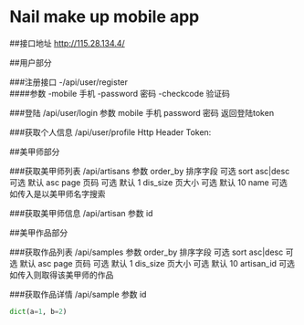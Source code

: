 Nail make up mobile app
====

##接口地址 http://115.28.134.4/

##用户部分

###注册接口
-/api/user/register  
####参数 
-mobile 手机
-password 密码
-checkcode 验证码

###登陆
/api/user/login
参数 
mobile 手机
password 密码
返回登陆token

###获取个人信息
/api/user/profile
Http Header Token: <token>

##美甲师部分

###获取美甲师列表
/api/artisans
参数
order_by 排序字段 可选
sort asc|desc 可选 默认 asc
page 页码 可选 默认 1
dis_size 页大小 可选 默认 10
name 可选 如传入是以美甲师名字搜索

###获取美甲师信息
/api/artisan
参数 id

##美甲作品部分

###获取作品列表
/api/samples
参数
order_by 排序字段 可选
sort asc|desc 可选 默认 asc
page 页码 可选 默认 1
dis_size 页大小 可选 默认 10
artisan_id 可选 如传入则取得该美甲师的作品

###获取作品详情
/api/sample
参数 id

```python
dict(a=1, b=2)
```
